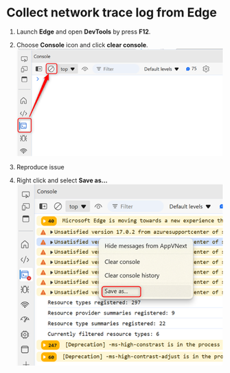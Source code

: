 # Collect network trace log from Edge
1. Launch **Edge** and open **DevTools** by press **F12**.<br>

1. Choose **Console** icon and click **clear console**.<br>
    <img src="./images/edgeconsole1.png" alt="edgeconsole1.png" width="500">

1. Reproduce issue<br>

1. Right click and select **Save as...**<br>
    <img src="./images/edgeconsole2.png" alt="edgeconsole2.png" width="500">
